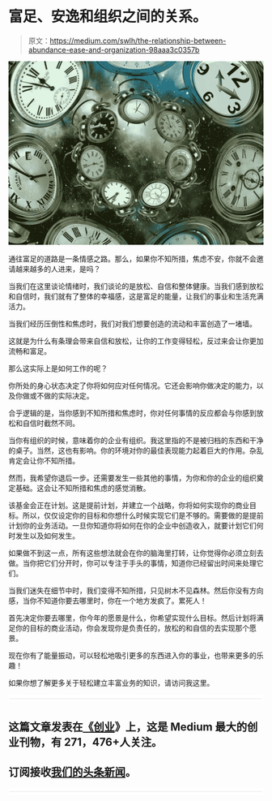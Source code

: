 # 富足、安逸和组织之间的关系。

> 原文：<https://medium.com/swlh/the-relationship-between-abundance-ease-and-organization-98aaa3c0357b>

![](img/e7d5bba0939466e1b3302fd594c62fe2.png)

通往富足的道路是一条情感之路。那么，如果你不知所措，焦虑不安，你就不会邀请越来越多的人进来，是吗？

当我们在这里谈论情绪时，我们谈论的是放松、自信和整体健康。当我们感到放松和自信时，我们就有了整体的幸福感，这是富足的能量，让我们的事业和生活充满活力。

当我们经历压倒性和焦虑时，我们对我们想要创造的流动和丰富创造了一堵墙。

这就是为什么有条理会带来自信和放松，让你的工作变得轻松，反过来会让你更加流畅和富足。

那么这实际上是如何工作的呢？

你所处的身心状态决定了你将如何应对任何情况。它还会影响你做决定的能力，以及你做或不做的实际决定。

合乎逻辑的是，当你感到不知所措和焦虑时，你对任何事情的反应都会与你感到放松和自信时截然不同。

当你有组织的时候，意味着你的企业有组织。我这里指的不是被归档的东西和干净的桌子。当然，这也有影响。你的环境对你的最佳表现能力起着巨大的作用。杂乱肯定会让你不知所措。

然而，我希望你退后一步。还需要发生一些其他的事情，为你和你的企业的组织奠定基础。这会让不知所措和焦虑的感觉消散。

该基金会正在计划。这是提前计划，并建立一个战略，你将如何实现你的商业目标。所以，仅仅设定你的目标和你想什么时候实现它们是不够的。需要做的是提前计划你的业务活动。一旦你知道你将如何在你的企业中创造收入，就要计划它们何时发生以及如何发生。

如果做不到这一点，所有这些想法就会在你的脑海里打转，让你觉得你必须立刻去做。当你把它们分开时，你可以专注于手头的事情，知道你已经留出时间来处理它们。

当我们迷失在细节中时，我们变得不知所措，只见树木不见森林。然后你没有方向感，当你不知道你要去哪里时，你在一个地方发疯了。累死人！

首先决定你要去哪里，你今年的愿景是什么，你希望实现什么目标。然后计划将满足你的目标的商业活动，你会发现你是负责任的，放松的和自信的去实现那个愿景。

现在你有了能量振动，可以轻松地吸引更多的东西进入你的事业，也带来更多的乐趣！

如果你想了解更多关于轻松建立丰富业务的知识，请访问我这里。

![](img/731acf26f5d44fdc58d99a6388fe935d.png)

## 这篇文章发表在[《创业](https://medium.com/swlh)》上，这是 Medium 最大的创业刊物，有 271，476+人关注。

## 订阅接收[我们的头条新闻](http://growthsupply.com/the-startup-newsletter/)。

![](img/731acf26f5d44fdc58d99a6388fe935d.png)